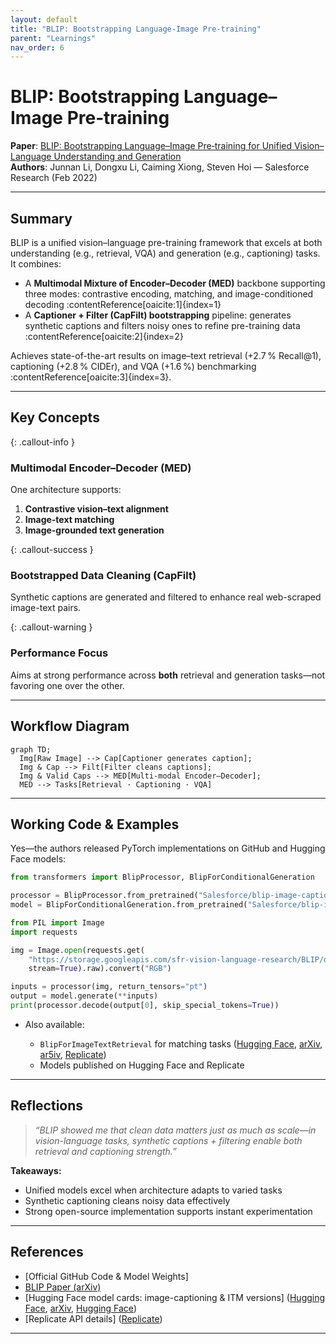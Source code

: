 ```yaml
---
layout: default
title: "BLIP: Bootstrapping Language‑Image Pre‑training"
parent: "Learnings"
nav_order: 6
---
```


# BLIP: Bootstrapping Language–Image Pre‑training

**Paper**: [BLIP: Bootstrapping Language–Image Pre‑training for Unified Vision–Language Understanding and Generation](https://arxiv.org/abs/2201.12086)  
**Authors**: Junnan Li, Dongxu Li, Caiming Xiong, Steven Hoi — Salesforce Research (Feb 2022)

---

## Summary

BLIP is a unified vision–language pre-training framework that excels at both understanding (e.g., retrieval, VQA) and generation (e.g., captioning) tasks. It combines:

- A **Multimodal Mixture of Encoder–Decoder (MED)** backbone supporting three modes: contrastive encoding, matching, and image-conditioned decoding :contentReference[oaicite:1]{index=1}
- A **Captioner + Filter (CapFilt) bootstrapping** pipeline: generates synthetic captions and filters noisy ones to refine pre-training data :contentReference[oaicite:2]{index=2}

Achieves state-of-the-art results on image–text retrieval (+2.7 % Recall@1), captioning (+2.8 % CIDEr), and VQA (+1.6 %) benchmarking :contentReference[oaicite:3]{index=3}.

---

## Key Concepts

{: .callout-info }
### Multimodal Encoder–Decoder (MED)  
One architecture supports:
1. **Contrastive vision–text alignment**
2. **Image-text matching**
3. **Image-grounded text generation**

{: .callout-success }
### Bootstrapped Data Cleaning (CapFilt)  
Synthetic captions are generated and filtered to enhance real web-scraped image-text pairs.

{: .callout-warning }
### Performance Focus  
Aims at strong performance across **both** retrieval and generation tasks—not favoring one over the other.

---

## Workflow Diagram

```mermaid
graph TD;
  Img[Raw Image] --> Cap[Captioner generates caption];
  Img & Cap --> Filt[Filter cleans captions];
  Img & Valid Caps --> MED[Multi-modal Encoder–Decoder];
  MED --> Tasks[Retrieval · Captioning · VQA]
````

---

## Working Code & Examples

Yes—the authors released PyTorch implementations on GitHub and Hugging Face models:

```python
from transformers import BlipProcessor, BlipForConditionalGeneration

processor = BlipProcessor.from_pretrained("Salesforce/blip-image-captioning-large")
model = BlipForConditionalGeneration.from_pretrained("Salesforce/blip-image-captioning-large")

from PIL import Image
import requests

img = Image.open(requests.get(
    "https://storage.googleapis.com/sfr-vision-language-research/BLIP/demo.jpg",
    stream=True).raw).convert("RGB")

inputs = processor(img, return_tensors="pt")
output = model.generate(**inputs)
print(processor.decode(output[0], skip_special_tokens=True))
```

* Also available:

  * `BlipForImageTextRetrieval` for matching tasks ([Hugging Face][1], [arXiv][2], [ar5iv][3], [Replicate][4])
  * Models published on Hugging Face and Replicate&#x20;

---

## Reflections

> *“BLIP showed me that clean data matters just as much as scale—in vision-language tasks, synthetic captions + filtering enable both retrieval and captioning strength.”*

**Takeaways:**

* Unified models excel when architecture adapts to varied tasks
* Synthetic captioning cleans noisy data effectively
* Strong open-source implementation supports instant experimentation

---

## References

* \[Official GitHub Code & Model Weights]
* [BLIP Paper (arXiv)](https://arxiv.org/pdf/2201.12086.pdf)
* \[Hugging Face model cards: image-captioning & ITM versions] ([Hugging Face][1], [arXiv][5], [Hugging Face][6])
* \[Replicate API details] ([Replicate][4])

---
[1]: https://huggingface.co/Salesforce/blip-image-captioning-large?utm_source=chatgpt.com "Salesforce/blip-image-captioning-large - Hugging Face"
[2]: https://arxiv.org/html/2505.19242v1?utm_source=chatgpt.com "Deformable Attentive Visual Enhancement for Referring ... - arXiv"
[3]: https://ar5iv.labs.arxiv.org/html/2201.12086?utm_source=chatgpt.com "BLIP: Bootstrapping Language-Image Pre-training for Unified Vision ..."
[4]: https://replicate.com/salesforce/blip/readme?utm_source=chatgpt.com "salesforce/blip | Readme and Docs - Replicate"
[5]: https://arxiv.org/abs/2201.12086?utm_source=chatgpt.com "BLIP: Bootstrapping Language-Image Pre-training for Unified Vision ..."
[6]: https://huggingface.co/Salesforce/blip-itm-base-flickr?utm_source=chatgpt.com "Salesforce/blip-itm-base-flickr - Hugging Face"
